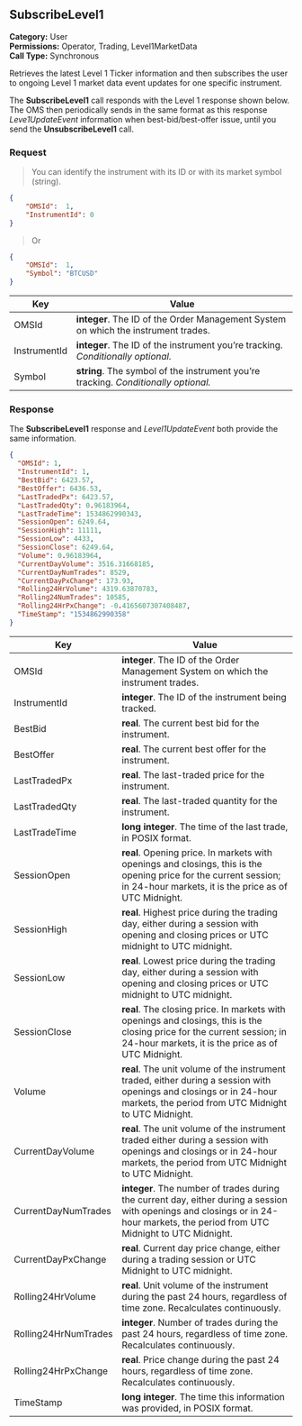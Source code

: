 ## SubscribeLevel1

**Category:** User<br />
**Permissions:** Operator, Trading, Level1MarketData<br />
**Call Type:** Synchronous

Retrieves the latest Level 1 Ticker information and then subscribes the user to ongoing Level 1 market data event updates for one specific instrument. 

The **SubscribeLevel1** call responds with the Level 1 response shown below. The OMS then periodically sends in the same format as this response *Leve1UpdateEvent* information when best-bid/best-offer issue, until you send the **UnsubscribeLevel1** call.

### Request

> You can identify the instrument with its ID or with its market symbol (string).

```json
{
	"OMSId":  1,
	"InstrumentId": 0
}
```

> Or

```json
{
	"OMSId":  1,
	"Symbol": "BTCUSD"
}
```

| Key          | Value                                                        |
| ------------ | ------------------------------------------------------------ |
| OMSId        | **integer**. The ID of the Order Management System on which the instrument trades. |
| InstrumentId | **integer**. The ID of the instrument you’re tracking. *Conditionally optional.* |
| Symbol       | **string**. The symbol of the instrument you’re tracking. *Conditionally optional.* |

### Response

The **SubscribeLevel1** response and *Level1UpdateEvent* both provide the same information. 

```json
{
  "OMSId": 1,
  "InstrumentId": 1,
  "BestBid": 6423.57,
  "BestOffer": 6436.53,
  "LastTradedPx": 6423.57,
  "LastTradedQty": 0.96183964,
  "LastTradeTime": 1534862990343,
  "SessionOpen": 6249.64,
  "SessionHigh": 11111,
  "SessionLow": 4433,
  "SessionClose": 6249.64,
  "Volume": 0.96183964,
  "CurrentDayVolume": 3516.31668185,
  "CurrentDayNumTrades": 8529,
  "CurrentDayPxChange": 173.93,
  "Rolling24HrVolume": 4319.63870783,
  "Rolling24NumTrades": 10585,
  "Rolling24HrPxChange": -0.4165607307408487,
  "TimeStamp": "1534862990358"
}
```

| Key               | Value                                                        |
| -------------------- | ------------------------------------------------------------ |
| OMSId                | **integer**. The ID of the Order Management System on which the instrument trades. |
| InstrumentId         | **integer**. The ID of the instrument being tracked.         |
| BestBid              | **real**. The current best bid for the instrument.           |
| BestOffer            | **real**. The current best offer for the instrument.         |
| LastTradedPx         | **real**. The last-traded price for the instrument.          |
| LastTradedQty        | **real**. The last-traded quantity for the instrument.       |
| LastTradeTime        | **long integer**. The time of the last trade, in POSIX format. |
| SessionOpen          | **real**. Opening price. In markets with openings and closings, this is the opening price for the current session; in 24-hour markets, it is the price as of UTC Midnight. |
| SessionHigh          | **real**. Highest price during the trading day, either during a session with opening and closing prices or UTC midnight to UTC midnight. |
| SessionLow           | **real**. Lowest price during the trading day, either during a session with opening and closing prices or UTC midnight to UTC midnight. |
| SessionClose         | **real**. The closing price. In markets with openings and closings, this is the closing price for the current session; in 24-hour markets, it is the price as of UTC Midnight. |
| Volume               | **real**. The unit volume of the instrument traded, either during a session with openings and closings or in 24-hour markets, the period from UTC Midnight to UTC Midnight. |
| CurrentDayVolume     | **real**. The unit volume of the instrument traded either during a session with openings and closings or in 24-hour markets, the period from UTC Midnight to UTC Midnight. |
| CurrentDayNumTrades  | **integer**. The number of trades during the current day, either during a session with openings and closings or in 24-hour markets, the period from UTC Midnight to UTC Midnight. |
| CurrentDayPxChange   | **real**. Current day price change, either during a trading session or UTC Midnight to UTC midnight. |
| Rolling24HrVolume    | **real**. Unit volume of the instrument during the past 24 hours, regardless of time zone. Recalculates continuously. |
| Rolling24HrNumTrades | **integer**. Number of trades during the past 24 hours, regardless of time zone. Recalculates continuously. |
| Rolling24HrPxChange  | **real**. Price change during the past 24 hours, regardless of time zone. Recalculates continuously. |
| TimeStamp            | **long integer**. The time this information was provided, in POSIX format.   |


